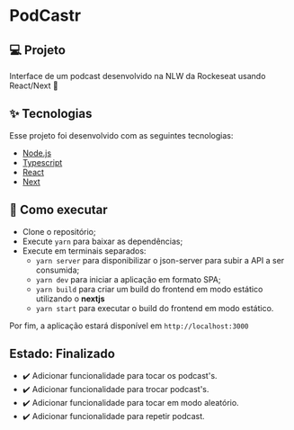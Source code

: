 # PodCastr


## 💻 Projeto

Interface de um podcast desenvolvido na NLW da Rockeseat usando React/Next 🚀

## ✨ Tecnologias

Esse projeto foi desenvolvido com as seguintes tecnologias:

- [Node.js](https://nodejs.org/en/)
- [Typescript](https://www.typescriptlang.org/)
- [React](https://pt-br.reactjs.org/)
- [Next](https://nextjs.org/)


## 🚀 Como executar

- Clone o repositório;
- Execute `yarn` para baixar as dependências;
- Execute em terminais separados:
  - `yarn server` para disponibilizar o json-server para subir a API a ser consumida;
  - `yarn dev` para iniciar a aplicação em formato SPA;
  - `yarn build` para criar um build do frontend em modo estático utilizando o **nextjs**
  - `yarn start` para executar o build do frontend em modo estático.

Por fim, a aplicação estará disponível em `http://localhost:3000`

## Estado: Finalizado

- ✔️ Adicionar funcionalidade para tocar os podcast's.
- ✔️ Adicionar funcionalidade para trocar podcast's.
- ✔️ Adicionar funcionalidade para tocar em modo aleatório.
- ✔️ Adicionar funcionalidade para repetir podcast.
